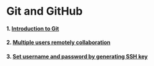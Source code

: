 # Git and GitHub

#### 1. [Introduction to Git](https://github.com/mrzResearchArena/Git-and-GitHub/blob/master/Introduction.md)
#### 2. [Multiple users remotely collaboration](https://github.com/mrzResearchArena/Git-and-GitHub/blob/master/Multiple.md)
#### 3. [Set username and password by generating SSH key](https://github.com/mrzResearchArena/Git-and-GitHub/blob/master/SSH.md)
